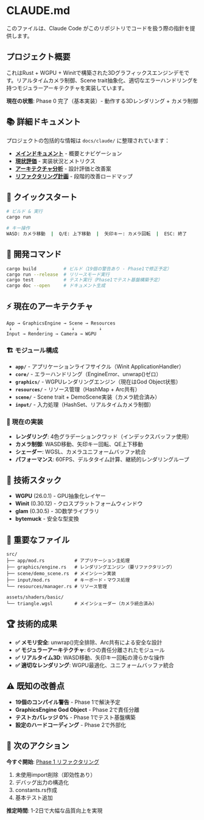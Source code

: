 # CLAUDE.md

このファイルは、Claude Code がこのリポジトリでコードを扱う際の指針を提供します。

## プロジェクト概要

これはRust + WGPU + Winitで構築された3Dグラフィックスエンジンデモです。リアルタイムカメラ制御、Scene trait抽象化、適切なエラーハンドリングを持つモジュラーアーキテクチャを実装しています。

**現在の状態**: Phase 0 完了（基本実装）- 動作する3Dレンダリング + カメラ制御

## 📚 詳細ドキュメント

プロジェクトの包括的な情報は `docs/claude/` に整理されています：

- **[メインドキュメント](./docs/claude/README.md)** - 概要とナビゲーション
- **[現状評価](./docs/claude/evaluation/current_state.md)** - 実装状況とメトリクス
- **[アーキテクチャ分析](./docs/claude/architecture/analysis.md)** - 設計評価と改善案
- **[リファクタリング計画](./docs/claude/refactoring/roadmap.md)** - 段階的改善ロードマップ

## 🚀 クイックスタート

```bash
# ビルド & 実行
cargo run

# キー操作
WASD: カメラ移動  |  Q/E: 上下移動  |  矢印キー: カメラ回転  |  ESC: 終了
```

## 🔧 開発コマンド

```bash
cargo build          # ビルド（19個の警告あり - Phase1で修正予定）
cargo run --release  # リリースモード実行
cargo test           # テスト実行（Phase1でテスト基盤構築予定）
cargo doc --open     # ドキュメント生成
```

## ⚡ 現在のアーキテクチャ

```
App → GraphicsEngine → Scene → Resources
 ↓         ↓            ↓         ↓
Input → Rendering → Camera → WGPU
```

### 🏗️ モジュール構成

- **`app/`** - アプリケーションライフサイクル（Winit ApplicationHandler）
- **`core/`** - エラーハンドリング（EngineError、unwrap()ゼロ）
- **`graphics/`** - WGPUレンダリングエンジン（現在はGod Object状態）
- **`resources/`** - リソース管理（HashMap + Arc共有）
- **`scene/`** - Scene trait + DemoScene実装（カメラ統合済み）
- **`input/`** - 入力処理（HashSet、リアルタイムカメラ制御）

### 🎯 現在の実装

- **レンダリング**: 4色グラデーションクワッド（インデックスバッファ使用）
- **カメラ制御**: WASD移動、矢印キー回転、QE上下移動
- **シェーダー**: WGSL、カメラユニフォームバッファ統合
- **パフォーマンス**: 60FPS、デルタタイム計算、継続的レンダリングループ

## 🔧 技術スタック

- **WGPU** (26.0.1) - GPU抽象化レイヤー
- **Winit** (0.30.12) - クロスプラットフォームウィンドウ
- **glam** (0.30.5) - 3D数学ライブラリ  
- **bytemuck** - 安全な型変換

## 📁 重要なファイル

```
src/
├── app/mod.rs           # アプリケーション主処理
├── graphics/engine.rs   # レンダリングエンジン（要リファクタリング）
├── scene/demo_scene.rs  # メインシーン実装
├── input/mod.rs         # キーボード・マウス処理
└── resources/manager.rs # リソース管理

assets/shaders/basic/
└── triangle.wgsl        # メインシェーダー（カメラ統合済み）
```

## 🏆 技術的成果

- **✅ メモリ安全**: unwrap()完全排除、Arc共有による安全な設計
- **✅ モジュラーアーキテクチャ**: 6つの責任分離されたモジュール
- **✅ リアルタイム3D**: WASD移動、矢印キー回転の滑らかな操作
- **✅ 適切なレンダリング**: WGPU最適化、ユニフォームバッファ統合

## ⚠️ 既知の改善点

- **19個のコンパイル警告** - Phase 1で解決予定
- **GraphicsEngine God Object** - Phase 2で責任分離
- **テストカバレッジ 0%** - Phase 1でテスト基盤構築
- **設定のハードコーディング** - Phase 2で外部化

## 🎯 次のアクション

**今すぐ開始**: [Phase 1 リファクタリング](./docs/claude/refactoring/phase_1_immediate.md)

1. 未使用import削除（即効性あり）
2. デバッグ出力の構造化
3. constants.rs作成
4. 基本テスト追加

**推定時間**: 1-2日で大幅な品質向上を実現